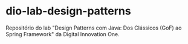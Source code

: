 # dio-lab-design-patterns
Repositório do lab "Design Patterns com Java: Dos Clássicos (GoF) ao Spring Framework" da Digital Innovation One.
